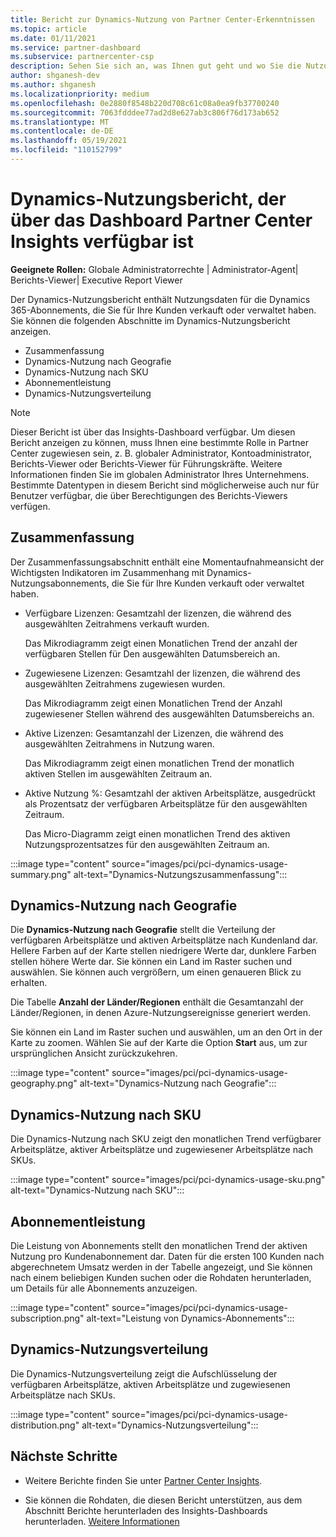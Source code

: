 ```yaml
---
title: Bericht zur Dynamics-Nutzung von Partner Center-Erkenntnissen
ms.topic: article
ms.date: 01/11/2021
ms.service: partner-dashboard
ms.subservice: partnercenter-csp
description: Sehen Sie sich an, was Ihnen gut geht und wo Sie die Nutzung von Dynamics-Abonnements verbessern können, die Sie für Ihre Kunden verkaufen oder verwalten.
author: shganesh-dev
ms.author: shganesh
ms.localizationpriority: medium
ms.openlocfilehash: 0e2880f8548b220d708c61c08a0ea9fb37700240
ms.sourcegitcommit: 7063fdddee77ad2d8e627ab3c806f76d173ab652
ms.translationtype: MT
ms.contentlocale: de-DE
ms.lasthandoff: 05/19/2021
ms.locfileid: "110152799"
---
```

# <a name="dynamics-usage-report-available-from-the-partner-center-insights-dashboard"></a>Dynamics-Nutzungsbericht, der über das Dashboard Partner Center Insights verfügbar ist

**Geeignete Rollen:** Globale Administratorrechte | Administrator-Agent| Berichts-Viewer| Executive Report Viewer

Der Dynamics-Nutzungsbericht enthält Nutzungsdaten für die Dynamics 365-Abonnements, die Sie für Ihre Kunden verkauft oder verwaltet haben. Sie können die folgenden Abschnitte im Dynamics-Nutzungsbericht anzeigen.

- Zusammenfassung
- Dynamics-Nutzung nach Geografie
- Dynamics-Nutzung nach SKU
- Abonnementleistung
- Dynamics-Nutzungsverteilung

 > [!NOTE]
 > Dieser Bericht ist über das Insights-Dashboard verfügbar. Um diesen Bericht anzeigen zu können, muss Ihnen eine bestimmte Rolle in Partner Center zugewiesen sein, z. B. globaler Administrator, Kontoadministrator, Berichts-Viewer oder Berichts-Viewer für Führungskräfte. Weitere Informationen finden Sie im globalen Administrator Ihres Unternehmens. Bestimmte Datentypen in diesem Bericht sind möglicherweise auch nur für Benutzer verfügbar, die über Berechtigungen des Berichts-Viewers verfügen.

## <a name="summary"></a>Zusammenfassung

Der Zusammenfassungsabschnitt enthält eine Momentaufnahmeansicht der Wichtigsten Indikatoren im Zusammenhang mit Dynamics-Nutzungsabonnements, die Sie für Ihre Kunden verkauft oder verwaltet haben.  

- Verfügbare Lizenzen: Gesamtzahl der lizenzen, die während des ausgewählten Zeitrahmens verkauft wurden.

   Das Mikrodiagramm zeigt einen Monatlichen Trend der anzahl der verfügbaren Stellen für Den ausgewählten Datumsbereich an.

- Zugewiesene Lizenzen: Gesamtzahl der lizenzen, die während des ausgewählten Zeitrahmens zugewiesen wurden.

   Das Mikrodiagramm zeigt einen Monatlichen Trend der Anzahl zugewiesener Stellen während des ausgewählten Datumsbereichs an.

- Aktive Lizenzen: Gesamtanzahl der Lizenzen, die während des ausgewählten Zeitrahmens in Nutzung waren. 

   Das Mikrodiagramm zeigt einen monatlichen Trend der monatlich aktiven Stellen im ausgewählten Zeitraum an.

- Aktive Nutzung %: Gesamtzahl der aktiven Arbeitsplätze, ausgedrückt als Prozentsatz der verfügbaren Arbeitsplätze für den ausgewählten Zeitraum. 

   Das Micro-Diagramm zeigt einen monatlichen Trend des aktiven Nutzungsprozentsatzes für den ausgewählten Zeitraum an.

:::image type="content" source="images/pci/pci-dynamics-usage-summary.png" alt-text="Dynamics-Nutzungszusammenfassung":::

## <a name="dynamics-usage-by-geography"></a>Dynamics-Nutzung nach Geografie

Die **Dynamics-Nutzung nach Geografie** stellt die Verteilung der verfügbaren Arbeitsplätze und aktiven Arbeitsplätze nach Kundenland dar. Hellere Farben auf der Karte stellen niedrigere Werte dar, dunklere Farben stellen höhere Werte dar. Sie können ein Land im Raster suchen und auswählen. Sie können auch vergrößern, um einen genaueren Blick zu erhalten.

Die Tabelle **Anzahl der Länder/Regionen** enthält die Gesamtanzahl der Länder/Regionen, in denen Azure-Nutzungsereignisse generiert werden.

Sie können ein Land im Raster suchen und auswählen, um an den Ort in der Karte zu zoomen. Wählen Sie auf der Karte die Option **Start** aus, um zur ursprünglichen Ansicht zurückzukehren.

:::image type="content" source="images/pci/pci-dynamics-usage-geography.png" alt-text="Dynamics-Nutzung nach Geografie":::

## <a name="dynamics-usage-by-sku"></a>Dynamics-Nutzung nach SKU

Die Dynamics-Nutzung nach SKU zeigt den monatlichen Trend verfügbarer Arbeitsplätze, aktiver Arbeitsplätze und zugewiesener Arbeitsplätze nach SKUs.

:::image type="content" source="images/pci/pci-dynamics-usage-sku.png" alt-text="Dynamics-Nutzung nach SKU":::

## <a name="subscriptions-performance"></a>Abonnementleistung

Die Leistung von Abonnements stellt den monatlichen Trend der aktiven Nutzung pro Kundenabonnement dar. Daten für die ersten 100 Kunden nach abgerechnetem Umsatz werden in der Tabelle angezeigt, und Sie können nach einem beliebigen Kunden suchen oder die Rohdaten herunterladen, um Details für alle Abonnements anzuzeigen.

:::image type="content" source="images/pci/pci-dynamics-usage-subscription.png" alt-text="Leistung von Dynamics-Abonnements":::

## <a name="dynamics-usage-distribution"></a>Dynamics-Nutzungsverteilung

Die Dynamics-Nutzungsverteilung zeigt die Aufschlüsselung der verfügbaren Arbeitsplätze, aktiven Arbeitsplätze und zugewiesenen Arbeitsplätze nach SKUs.

:::image type="content" source="images/pci/pci-dynamics-usage-distribution.png" alt-text="Dynamics-Nutzungsverteilung":::

## <a name="next-steps"></a>Nächste Schritte

- Weitere Berichte finden Sie unter [Partner Center Insights](partner-center-insights.md).

- Sie können die Rohdaten, die diesen Bericht unterstützen, aus dem Abschnitt Berichte herunterladen des Insights-Dashboards herunterladen. [Weitere Informationen](pci-download-reports.md) 
